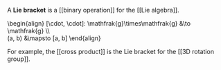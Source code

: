 A **Lie bracket** is a [[binary operation]] for the [[Lie algebra]].

\begin{align}
[\cdot, \cdot]: \mathfrak{g}\times\mathfrak{g} &\to \mathfrak{g} \\\\\
(a, b) &\mapsto [a, b]
\end{align}

For example, the [[cross product]] is the Lie bracket for the [[3D rotation group]].